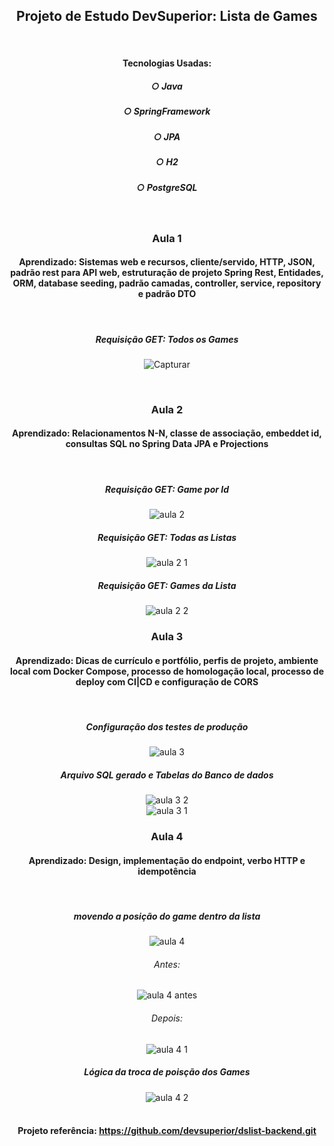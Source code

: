 <div align="center">

## Projeto de Estudo DevSuperior: Lista de Games
<br>

#### Tecnologias Usadas:
##### ○ Java
##### ○ SpringFramework
##### ○ JPA
##### ○ H2
##### ○ PostgreSQL

<br>

### Aula 1
#### Aprendizado: Sistemas web e recursos, cliente/servido, HTTP, JSON, padrão rest para API web, estruturação de projeto Spring Rest, Entidades, ORM, database seeding, padrão camadas, controller, service, repository e padrão DTO  
<br>

#####   Requisição GET: Todos os Games 
![Capturar](https://github.com/LucasCagnini13/dslist/assets/92214422/b1b5a2b8-7b1f-436f-9f05-4b1edb886862)

<br>

### Aula 2
#### Aprendizado: Relacionamentos N-N, classe de associação, embeddet id, consultas SQL no Spring Data JPA e Projections
<br>

#####   Requisição GET: Game por Id 
![aula 2](https://github.com/LucasCagnini13/dslist/assets/92214422/f19bcafa-5bc4-4fc9-b034-9fd944bf86c6)
<br>

#####   Requisição GET: Todas as Listas 
![aula 2 1](https://github.com/LucasCagnini13/dslist/assets/92214422/11276d32-45b9-4eb5-b792-f74f481183e6)
<br>

#####   Requisição GET: Games da Lista
![aula 2 2](https://github.com/LucasCagnini13/dslist/assets/92214422/613a75a2-c768-4529-957a-a795551c1e56)
<br>

### Aula 3
#### Aprendizado: Dicas de currículo e portfólio, perfis de projeto, ambiente local com Docker Compose, processo de homologação local, processo de deploy com CI|CD e configuração de CORS
<br>

#####   Configuração dos testes de produção
![aula 3](https://github.com/LucasCagnini13/dslist/assets/92214422/aab51804-6473-428b-8c19-08009a0ec756)
<br>

#####   Arquivo SQL gerado e Tabelas do Banco de dados
![aula 3 2](https://github.com/LucasCagnini13/dslist/assets/92214422/7284201d-2581-4f0e-b807-ee9ff799e092)
<br>
![aula 3 1](https://github.com/LucasCagnini13/dslist/assets/92214422/36b757d4-f2d5-4cb9-81f3-047b5a22e76c)
<br>

### Aula 4
#### Aprendizado: Design, implementação do endpoint, verbo HTTP e idempotência  
<br>

#####   movendo a posição do game dentro da lista
![aula 4](https://github.com/LucasCagnini13/dslist/assets/92214422/e1bdfb51-8b37-4021-83cc-b6aa2df85030)
<br>

######   Antes:
![aula 4 antes](https://github.com/LucasCagnini13/dslist/assets/92214422/2b7de781-6dd7-4a82-81e7-0a70a3f2c265)
<br>

######   Depois:
![aula 4 1](https://github.com/LucasCagnini13/dslist/assets/92214422/6bf5d3af-5773-4017-b0ca-5f331032ccb8)
<br>

#####   Lógica da troca de poisção dos Games
![aula 4 2](https://github.com/LucasCagnini13/dslist/assets/92214422/083f6b02-2f93-4243-ae6f-17d40ffc3660)
<br>
<br>

#### Projeto referência: https://github.com/devsuperior/dslist-backend.git  

<div/>
